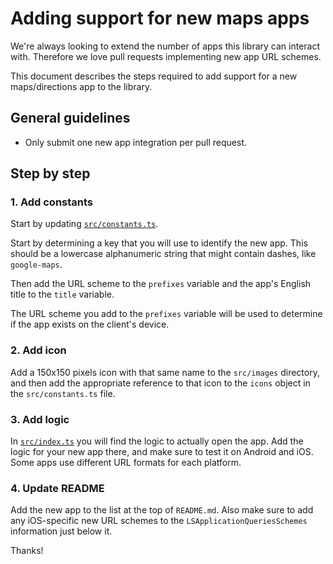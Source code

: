 # Adding support for new maps apps

We're always looking to extend the number of apps this library can
interact with. Therefore we love pull requests implementing new app
URL schemes.

This document describes the steps required to add support for a new
maps/directions app to the library.


## General guidelines

* Only submit one new app integration per pull request.


## Step by step

### 1. Add constants
Start by updating [`src/constants.ts`](../src/constants.ts).

Start by determining a key that you will use to identify the new app.
This should be a lowercase alphanumeric string that might contain dashes,
like `google-maps`.

Then add the URL scheme to the `prefixes` variable and the app's English
title to the `title` variable.

The URL scheme you add to the `prefixes` variable will be used to
determine if the app exists on the client's device.


### 2. Add icon
Add a 150x150 pixels icon with that same name to the `src/images`
directory, and then add the appropriate reference to that icon to the
`icons` object in the `src/constants.ts` file.

### 3. Add logic
In [`src/index.ts`](../src/index.ts) you will find the logic to actually open the app. Add the
logic for your new app there, and make sure to test it on Android and
iOS. Some apps use different URL formats for each platform.

### 4. Update README
Add the new app to the list at the top of `README.md`. Also make sure
to add any iOS-specific new URL schemes to the
`LSApplicationQueriesSchemes` information just below it.


Thanks!

